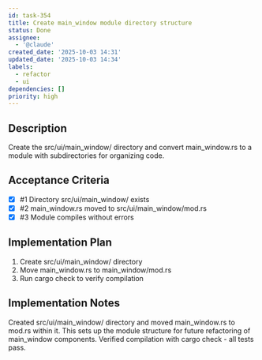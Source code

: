 ```yaml
---
id: task-354
title: Create main_window module directory structure
status: Done
assignee:
  - '@claude'
created_date: '2025-10-03 14:31'
updated_date: '2025-10-03 14:34'
labels:
  - refactor
  - ui
dependencies: []
priority: high
---
```


## Description

Create the src/ui/main_window/ directory and convert main_window.rs to a module with subdirectories for organizing code.

## Acceptance Criteria
<!-- AC:BEGIN -->
- [x] #1 Directory src/ui/main_window/ exists
- [x] #2 main_window.rs moved to src/ui/main_window/mod.rs
- [x] #3 Module compiles without errors
<!-- AC:END -->


## Implementation Plan

1. Create src/ui/main_window/ directory
2. Move main_window.rs to main_window/mod.rs
3. Run cargo check to verify compilation


## Implementation Notes

Created src/ui/main_window/ directory and moved main_window.rs to mod.rs within it. This sets up the module structure for future refactoring of main_window components. Verified compilation with cargo check - all tests pass.
